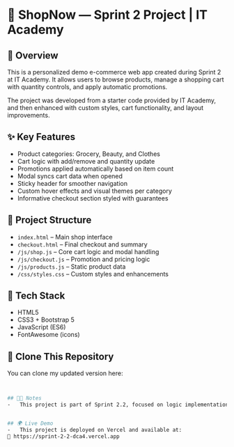

# 🛒 ShopNow — Sprint 2 Project | IT Academy

## 📘 Overview
This is a personalized demo e-commerce web app created during Sprint 2 at IT Academy. It allows users to browse products, manage a shopping cart with quantity controls, and apply automatic promotions.

The project was developed from a starter code provided by IT Academy, and then enhanced with custom styles, cart functionality, and layout improvements.

## ✨ Key Features
- Product categories: Grocery, Beauty, and Clothes
- Cart logic with add/remove and quantity update
- Promotions applied automatically based on item count
- Modal syncs cart data when opened
- Sticky header for smoother navigation
- Custom hover effects and visual themes per category
- Informative checkout section styled with guarantees

## 📁 Project Structure
- `index.html` – Main shop interface
- `checkout.html` – Final checkout and summary
- `/js/shop.js` – Core cart logic and modal handling
- `/js/checkout.js` – Promotion and pricing logic
- `/js/products.js` – Static product data
- `/css/styles.css` – Custom styles and enhancements

## 🧪 Tech Stack
- HTML5
- CSS3 + Bootstrap 5
- JavaScript (ES6)
- FontAwesome (icons)

## 🚀 Clone This Repository
You can clone my updated version here:

```bash  git clone https://github.com/Carlos-Martorell/sprint-2.2


## 🧑‍🎓 Notes
-   This project is part of Sprint 2.2, focused on logic implementation. Data is hardcoded, and the final logic is built inside shop.js and checkout.js. No external APIs are used.


## 🌍 Live Demo
-   This project is deployed on Vercel and available at:
🔗 https://sprint-2-2-dca4.vercel.app




